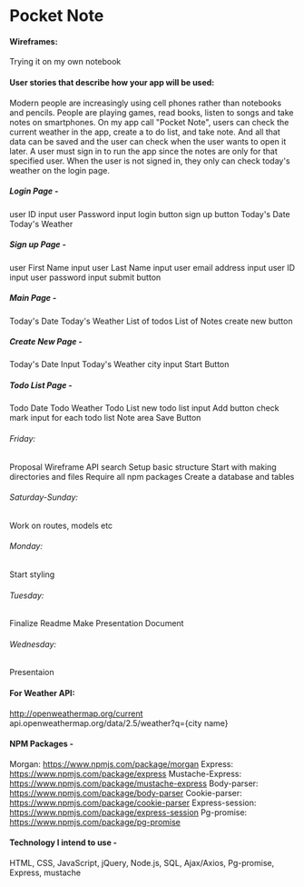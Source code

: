 # Pocket Note

#### Wireframes: 
Trying it on my own notebook

#### User stories that describe how your app will be used:
Modern people are increasingly using cell phones rather than notebooks and pencils. People are playing games, read books, listen to songs and take notes on smartphones. On my app call "Pocket Note",  users can check the current weather in the app, create a to do list, and take note. And all that data can be saved and the user can check when the user wants to open it later.
A user must sign in to run the app since the notes are only for that specified user. 
When the user is not signed in, they only can check today's weather on the login page. 

##### Login Page -
user ID input
user Password input
login button
sign up button
Today's Date
Today's Weather

##### Sign up Page -
user First Name input
user Last Name input
user email address input
user ID input
user password input
submit button

##### Main Page -
Today's Date
Today's Weather
List of todos
List of Notes
create new button

##### Create New Page -
Today's Date Input
Today's Weather city input
Start Button

##### Todo List Page -
Todo Date
Todo Weather
Todo List
new todo list input
Add button
check mark input for each todo list
Note area
Save Button

###### Friday:
Proposal
Wireframe 
API search 
Setup basic structure
Start with making directories and files 
Require all npm packages 
Create a database and tables 

###### Saturday-Sunday:
Work on routes, models etc

###### Monday:
Start styling 

###### Tuesday:
Finalize Readme 
Make Presentation Document

###### Wednesday: 
Presentaion

#### For Weather API: 
http://openweathermap.org/current
api.openweathermap.org/data/2.5/weather?q={city name}

#### NPM Packages -
Morgan: https://www.npmjs.com/package/morgan
Express: https://www.npmjs.com/package/express
Mustache-Express: https://www.npmjs.com/package/mustache-express
Body-parser: https://www.npmjs.com/package/body-parser
Cookie-parser: https://www.npmjs.com/package/cookie-parser
Express-session: https://www.npmjs.com/package/express-session
Pg-promise: https://www.npmjs.com/package/pg-promise

#### Technology I intend to use - 
HTML, CSS, JavaScript, jQuery, Node.js, SQL, Ajax/Axios, Pg-promise, Express, mustache
